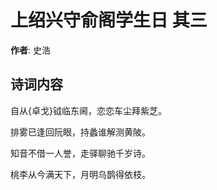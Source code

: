 # 上绍兴守俞阁学生日  其三

**作者**: 史浩

## 诗词内容

自从{卓戈}钺临东阃，恋恋车尘拜紫芝。

排雾已逢回阮眼，持蠡谁解测黄陂。

知音不借一人誉，走驿聊驰千岁诗。

桃李从今满天下，月明乌鹊得依枝。

